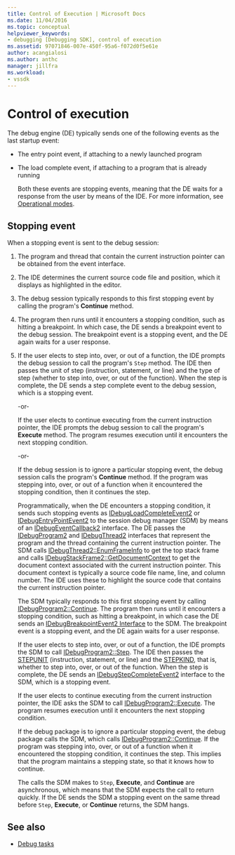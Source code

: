 ```yaml
---
title: Control of Execution | Microsoft Docs
ms.date: 11/04/2016
ms.topic: conceptual
helpviewer_keywords:
- debugging [Debugging SDK], control of execution
ms.assetid: 97071846-007e-450f-95a6-f072d0f5e61e
author: acangialosi
ms.author: anthc
manager: jillfra
ms.workload:
- vssdk
---
```

# Control of execution
The debug engine (DE) typically sends one of the following events as the last startup event:

- The entry point event, if attaching to a newly launched program

- The load complete event, if attaching to a program that is already running

  Both these events are stopping events, meaning that the DE waits for a response from the user by means of the IDE. For more information, see [Operational modes](../../extensibility/debugger/operational-modes.md).

## Stopping event
 When a stopping event is sent to the debug session:

1. The program and thread that contain the current instruction pointer can be obtained from the event interface.

2. The IDE determines the current source code file and position, which it displays as highlighted in the editor.

3. The debug session typically responds to this first stopping event by calling the program's **Continue** method.

4. The program then runs until it encounters a stopping condition, such as hitting a breakpoint. In which case, the DE sends a breakpoint event to the debug session. The breakpoint event is a stopping event, and the DE again waits for a user response.

5. If the user elects to step into, over, or out of a function, the IDE prompts the debug session to call the program's `Step` method. The IDE then passes the unit of step (instruction, statement, or line) and the type of step (whether to step into, over, or out of the function). When the step is complete, the DE sends a step complete event to the debug session, which is a stopping event.

    -or-

    If the user elects to continue executing from the current instruction pointer, the IDE prompts the debug session to call the program's **Execute** method. The program resumes execution until it encounters the next stopping condition.

    -or-

    If the debug session is to ignore a particular stopping event, the debug session calls the program's **Continue** method. If the program was stepping into, over, or out of a function when it encountered the stopping condition, then it continues the step.

   Programmatically, when the DE encounters a stopping condition, it sends such stopping events as [IDebugLoadCompleteEvent2](../../extensibility/debugger/reference/idebugloadcompleteevent2.md) or [IDebugEntryPointEvent2](../../extensibility/debugger/reference/idebugentrypointevent2.md) to the session debug manager (SDM) by means of an [IDebugEventCallback2](../../extensibility/debugger/reference/idebugeventcallback2.md) interface. The DE passes the [IDebugProgram2](../../extensibility/debugger/reference/idebugprogram2.md) and [IDebugThread2](../../extensibility/debugger/reference/idebugthread2.md) interfaces that represent the program and the thread containing the current instruction pointer. The SDM calls [IDebugThread2::EnumFrameInfo](../../extensibility/debugger/reference/idebugthread2-enumframeinfo.md) to get the top stack frame and calls [IDebugStackFrame2::GetDocumentContext](../../extensibility/debugger/reference/idebugstackframe2-getdocumentcontext.md) to get the document context associated with the current instruction pointer. This document context is typically a source code file name, line, and column number. The IDE uses these to highlight the source code that contains the current instruction pointer.

   The SDM typically responds to this first stopping event by calling [IDebugProgram2::Continue](../../extensibility/debugger/reference/idebugprogram2-continue.md). The program then runs until it encounters a stopping condition, such as hitting a breakpoint, in which case the DE sends an [IDebugBreakpointEvent2 Interface](../../extensibility/debugger/reference/idebugbreakpointevent2.md) to the SDM. The breakpoint event is a stopping event, and the DE again waits for a user response.

   If the user elects to step into, over, or out of a function, the IDE prompts the SDM to call [IDebugProgram2::Step](../../extensibility/debugger/reference/idebugprogram2-step.md). The IDE then passes the [STEPUNIT](../../extensibility/debugger/reference/stepunit.md) (instruction, statement, or line) and the [STEPKIND](../../extensibility/debugger/reference/stepkind.md), that is, whether to step into, over, or out of the function. When the step is complete, the DE sends an [IDebugStepCompleteEvent2](../../extensibility/debugger/reference/idebugstepcompleteevent2.md) interface to the SDM, which is a stopping event.

   If the user elects to continue executing from the current instruction pointer, the IDE asks the SDM to call [IDebugProgram2::Execute](../../extensibility/debugger/reference/idebugprogram2-execute.md). The program resumes execution until it encounters the next stopping condition.

   If the debug package is to ignore a particular stopping event, the debug package calls the SDM, which calls [IDebugProgram2::Continue](../../extensibility/debugger/reference/idebugprogram2-continue.md). If the program was stepping into, over, or out of a function when it encountered the stopping condition, it continues the step. This implies that the program maintains a stepping state, so that it knows how to continue.

   The calls the SDM makes to `Step`, **Execute**, and **Continue** are asynchronous, which means that the SDM expects the call to return quickly. If the DE sends the SDM a stopping event on the same thread before `Step`, **Execute**, or **Continue** returns, the SDM hangs.

## See also
- [Debug tasks](../../extensibility/debugger/debugging-tasks.md)
